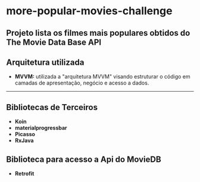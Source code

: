 # more-popular-movies-challenge
Projeto lista os filmes mais populares obtidos do The Movie Data Base API  
----------

Arquitetura utilizada
-------------

- **MVVM:** utilizada a "arquitetura MVVM" visando estruturar o código em camadas de apresentação, negócio e acesso a dados.   
----------

Bibliotecas de Terceiros
-------------
- **Koin** 
- **materialprogressbar**
- **Picasso** 
- **RxJava** 

Biblioteca para acesso a Api do MovieDB
-------------
- **Retrofit** 

 

